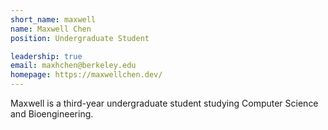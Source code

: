 ```yaml
---
short_name: maxwell
name: Maxwell Chen
position: Undergraduate Student

leadership: true
email: maxhchen@berkeley.edu
homepage: https://maxwellchen.dev/
---
```


Maxwell is a third-year undergraduate student studying Computer Science and
Bioengineering.